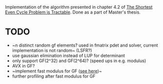 Implementation of the algorithm presented in chapter 4.2 of [The Shortest Even Cycle Problem is Tractable](https://arxiv.org/abs/2111.02992). Done as a part of Master's thesis.

# TODO
* ~n distinct random gf elements? used in fmatrix pdet and solver, current implementation is not random~ (LSFR?)
* use gaussian elimination instead of LUP for determinant
* only support GF(2^32) and GF(2^64)? (speed ups in e.g. modulus)
* AVX in GF?
* ~implement fast modulus for GF ([see here](https://dl.acm.org/doi/10.1016/j.ipl.2010.04.011))~
* further profiling after fast modulus for GF
